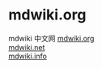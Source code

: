 # mdwiki.org
mdwiki 中文网
[mdwiki.org](http://www.mdwiki.org)  
[mdwiki.net](http://www.mdwiki.net)  
[mdwiki.info](http://www.mdwiki.info)

